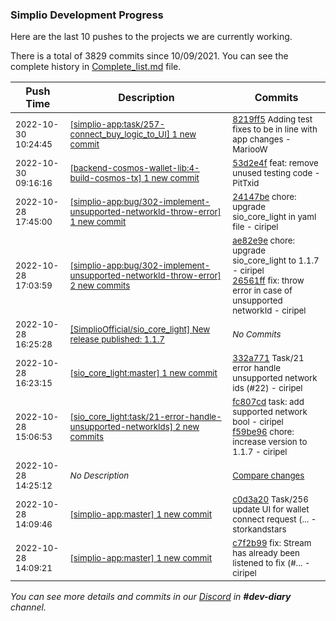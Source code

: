 
### Simplio Development Progress

Here are the last 10 pushes to the projects we are currently working.

There is a total of 3829 commits since 10/09/2021. You can see the complete history in
 [Complete_list.md](Complete_list.md) file.

| Push Time | Description | Commits |
| --- | --- | --- |
| <sub>2022-10-30 10:24:45</sub> | <sub>[[simplio-app:task/257\-connect\_buy\_logic\_to\_UI] 1 new commit](https://github.com/SimplioOfficial/simplio-app/commit/8219ff525d313fb4646a4c4c832775a552390132)</sub> | <sub>[8219ff5](https://github.com/SimplioOfficial/simplio-app/commit/8219ff525d313fb4646a4c4c832775a552390132) Adding test fixes to be in line with app changes - MariooW</sub> |
| <sub>2022-10-30 09:16:16</sub> | <sub>[[backend-cosmos-wallet-lib:4\-build\-cosmos\-tx] 1 new commit](https://github.com/SimplioOfficial/backend-cosmos-wallet-lib/commit/53d2e4fd5475a2ffad461a1e10235043bc69c6fa)</sub> | <sub>[53d2e4f](https://github.com/SimplioOfficial/backend-cosmos-wallet-lib/commit/53d2e4fd5475a2ffad461a1e10235043bc69c6fa) feat: remove unused testing code - PitTxid</sub> |
| <sub>2022-10-28 17:45:00</sub> | <sub>[[simplio-app:bug/302\-implement\-unsupported\-networkId\-throw\-error] 1 new commit](https://github.com/SimplioOfficial/simplio-app/commit/24147beaabf5172bb9c1ad326d43321973a192e3)</sub> | <sub>[24147be](https://github.com/SimplioOfficial/simplio-app/commit/24147beaabf5172bb9c1ad326d43321973a192e3) chore: upgrade sio_core_light in yaml file - ciripel</sub> |
| <sub>2022-10-28 17:03:59</sub> | <sub>[[simplio-app:bug/302\-implement\-unsupported\-networkId\-throw\-error] 2 new commits](https://github.com/SimplioOfficial/simplio-app/compare/c0d3a2065a5d...26561ff0cc12)</sub> | <sub>[ae82e9e](https://github.com/SimplioOfficial/simplio-app/commit/ae82e9e08f86affbbe829bdda146732179e2da94) chore: upgrade sio_core_light to 1.1.7 - ciripel<br>[26561ff](https://github.com/SimplioOfficial/simplio-app/commit/26561ff0cc123790f6a03795a873659709eb272c) fix: throw error in case of unsupported networkId - ciripel</sub> |
| <sub>2022-10-28 16:25:28</sub> | <sub>[[SimplioOfficial/sio_core_light] New release published: 1\.1\.7](https://github.com/SimplioOfficial/sio_core_light/releases/tag/1.1.7)</sub> | <sub>_No Commits_</sub> |
| <sub>2022-10-28 16:23:15</sub> | <sub>[[sio_core_light:master] 1 new commit](https://github.com/SimplioOfficial/sio_core_light/commit/332a7712b15e8d45cf5c3d86a1cd97141a48aec8)</sub> | <sub>[332a771](https://github.com/SimplioOfficial/sio_core_light/commit/332a7712b15e8d45cf5c3d86a1cd97141a48aec8) Task/21 error handle unsupported network ids (#22) - ciripel</sub> |
| <sub>2022-10-28 15:06:53</sub> | <sub>[[sio_core_light:task/21\-error\-handle\-unsupported\-networkIds] 2 new commits](https://github.com/SimplioOfficial/sio_core_light/compare/800afb0a8118...f59be9688c86)</sub> | <sub>[fc807cd](https://github.com/SimplioOfficial/sio_core_light/commit/fc807cdf304b058945d104ef620c5433fe3182c1) task: add supported network bool - ciripel<br>[f59be96](https://github.com/SimplioOfficial/sio_core_light/commit/f59be9688c8641b1f444e00f340bfac8192b6ead) chore: increase version to 1.1.7 - ciripel</sub> |
| <sub>2022-10-28 14:25:12</sub> | <sub>_No Description_</sub> | <sub>[Compare changes](https://github.com/SimplioOfficial/simplio-app/compare/c9b684226f7a...de20d4c905ff)</sub> |
| <sub>2022-10-28 14:09:46</sub> | <sub>[[simplio-app:master] 1 new commit](https://github.com/SimplioOfficial/simplio-app/commit/c0d3a2065a5d6b36e8349993378617d8fd284d28)</sub> | <sub>[c0d3a20](https://github.com/SimplioOfficial/simplio-app/commit/c0d3a2065a5d6b36e8349993378617d8fd284d28) Task/256 update UI for wallet connect request (... - storkandstars</sub> |
| <sub>2022-10-28 14:09:21</sub> | <sub>[[simplio-app:master] 1 new commit](https://github.com/SimplioOfficial/simplio-app/commit/c7f2b9964f39ac6320097b029151d3dfb1316745)</sub> | <sub>[c7f2b99](https://github.com/SimplioOfficial/simplio-app/commit/c7f2b9964f39ac6320097b029151d3dfb1316745) fix: Stream has already been listened to fix (#... - ciripel</sub> |

_You can see more details and commits in our [Discord](https://discord.gg/aKhjuwZmdP) in **#dev-diary** channel._
